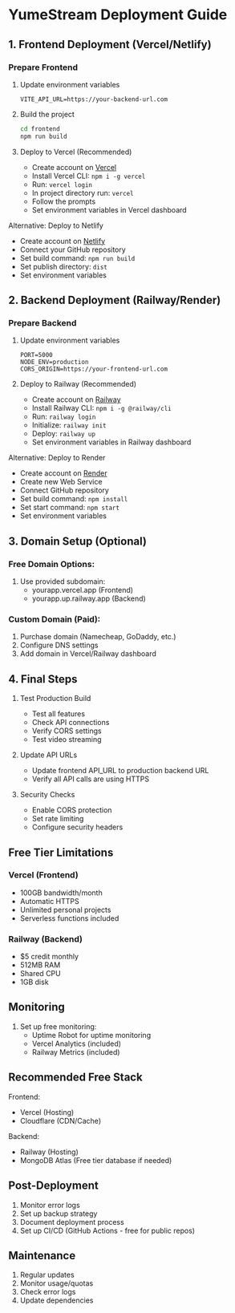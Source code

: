 # YumeStream Deployment Guide

## 1. Frontend Deployment (Vercel/Netlify)

### Prepare Frontend
1. Update environment variables
   ```env
   VITE_API_URL=https://your-backend-url.com
   ```

2. Build the project
   ```bash
   cd frontend
   npm run build
   ```

3. Deploy to Vercel (Recommended)
   - Create account on [Vercel](https://vercel.com)
   - Install Vercel CLI: `npm i -g vercel`
   - Run: `vercel login`
   - In project directory run: `vercel`
   - Follow the prompts
   - Set environment variables in Vercel dashboard

Alternative: Deploy to Netlify
- Create account on [Netlify](https://netlify.com)
- Connect your GitHub repository
- Set build command: `npm run build`
- Set publish directory: `dist`
- Set environment variables

## 2. Backend Deployment (Railway/Render)

### Prepare Backend
1. Update environment variables
   ```env
   PORT=5000
   NODE_ENV=production
   CORS_ORIGIN=https://your-frontend-url.com
   ```

2. Deploy to Railway (Recommended)
   - Create account on [Railway](https://railway.app)
   - Install Railway CLI: `npm i -g @railway/cli`
   - Run: `railway login`
   - Initialize: `railway init`
   - Deploy: `railway up`
   - Set environment variables in Railway dashboard

Alternative: Deploy to Render
- Create account on [Render](https://render.com)
- Create new Web Service
- Connect GitHub repository
- Set build command: `npm install`
- Set start command: `npm start`
- Set environment variables

## 3. Domain Setup (Optional)

### Free Domain Options:
1. Use provided subdomain:
   - yourapp.vercel.app (Frontend)
   - yourapp.up.railway.app (Backend)

### Custom Domain (Paid):
1. Purchase domain (Namecheap, GoDaddy, etc.)
2. Configure DNS settings
3. Add domain in Vercel/Railway dashboard

## 4. Final Steps

1. Test Production Build
   - Test all features
   - Check API connections
   - Verify CORS settings
   - Test video streaming

2. Update API URLs
   - Update frontend API_URL to production backend URL
   - Verify all API calls are using HTTPS

3. Security Checks
   - Enable CORS protection
   - Set rate limiting
   - Configure security headers

## Free Tier Limitations

### Vercel (Frontend)
- 100GB bandwidth/month
- Automatic HTTPS
- Unlimited personal projects
- Serverless functions included

### Railway (Backend)
- $5 credit monthly
- 512MB RAM
- Shared CPU
- 1GB disk

## Monitoring

1. Set up free monitoring:
   - Uptime Robot for uptime monitoring
   - Vercel Analytics (included)
   - Railway Metrics (included)

## Recommended Free Stack

Frontend:
- Vercel (Hosting)
- Cloudflare (CDN/Cache)

Backend:
- Railway (Hosting)
- MongoDB Atlas (Free tier database if needed)

## Post-Deployment

1. Monitor error logs
2. Set up backup strategy
3. Document deployment process
4. Set up CI/CD (GitHub Actions - free for public repos)

## Maintenance

1. Regular updates
2. Monitor usage/quotas
3. Check error logs
4. Update dependencies 